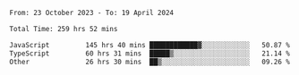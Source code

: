 

<!--START_SECTION:waka-->

```txt
From: 23 October 2023 - To: 19 April 2024

Total Time: 259 hrs 52 mins

JavaScript         145 hrs 40 mins ████████████▓░░░░░░░░░░░░   50.87 %
TypeScript         60 hrs 31 mins  █████▒░░░░░░░░░░░░░░░░░░░   21.14 %
Other              26 hrs 30 mins  ██▒░░░░░░░░░░░░░░░░░░░░░░   09.26 %
```

<!--END_SECTION:waka-->

